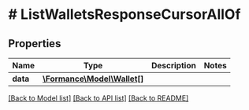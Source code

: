 # # ListWalletsResponseCursorAllOf

## Properties

Name | Type | Description | Notes
------------ | ------------- | ------------- | -------------
**data** | [**\Formance\Model\Wallet[]**](Wallet.md) |  |

[[Back to Model list]](../../README.md#models) [[Back to API list]](../../README.md#endpoints) [[Back to README]](../../README.md)
